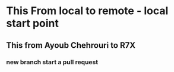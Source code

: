 # This From local to remote - **local start point**

## This from Ayoub Chehrouri to R7X

### new branch start a pull request
